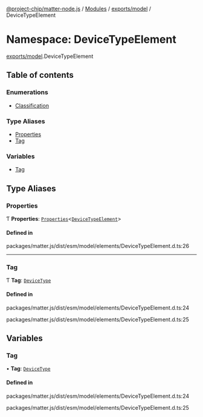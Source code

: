 [@project-chip/matter-node.js](../README.md) / [Modules](../modules.md) / [exports/model](exports_model.md) / DeviceTypeElement

# Namespace: DeviceTypeElement

[exports/model](exports_model.md).DeviceTypeElement

## Table of contents

### Enumerations

- [Classification](../enums/exports_model.DeviceTypeElement.Classification.md)

### Type Aliases

- [Properties](exports_model.DeviceTypeElement.md#properties)
- [Tag](exports_model.DeviceTypeElement.md#tag)

### Variables

- [Tag](exports_model.DeviceTypeElement.md#tag-1)

## Type Aliases

### Properties

Ƭ **Properties**: [`Properties`](exports_model.BaseElement.md#properties)<[`DeviceTypeElement`](exports_model.md#devicetypeelement)\>

#### Defined in

packages/matter.js/dist/esm/model/elements/DeviceTypeElement.d.ts:26

___

### Tag

Ƭ **Tag**: [`DeviceType`](../enums/exports_model.ElementTag.md#devicetype)

#### Defined in

packages/matter.js/dist/esm/model/elements/DeviceTypeElement.d.ts:24

packages/matter.js/dist/esm/model/elements/DeviceTypeElement.d.ts:25

## Variables

### Tag

• **Tag**: [`DeviceType`](../enums/exports_model.ElementTag.md#devicetype)

#### Defined in

packages/matter.js/dist/esm/model/elements/DeviceTypeElement.d.ts:24

packages/matter.js/dist/esm/model/elements/DeviceTypeElement.d.ts:25
